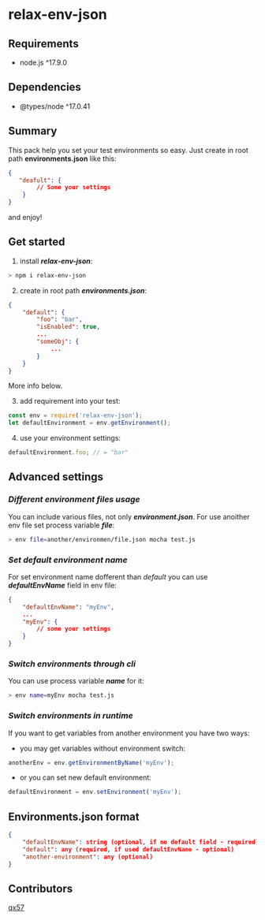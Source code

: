 # relax-env-json

## Requirements

* node.js ^17.9.0

## Dependencies

* @types/node ^17.0.41

## Summary

This pack help you set your test environments so easy. Just create in root path **environments.json** like this:

```json
{
   "deafult": {
        // Some your settings
    } 
}
```
and enjoy!

## Get started

1. install ***relax-env-json***:

```bash
> npm i relax-env-json
```

2. create in root path ***environments.json***:
   
```json
{
    "default": {
        "foo": "bar",
        "isEnabled": true,
        ...
        "someObj": {
            ...
        }
    }
}
```
 
More info below.

3. add requirement into your test:

```js
const env = require('relax-env-json');
let defaultEnvironment = env.getEnvironment();
```

4. use your environment settings:

```js
defaultEnvironment.foo; // = "bar"
```

## Advanced settings

### _Different environment files usage_

You can include various files, not only ***environment.json***. For use anoither env file set process variable ***file***:

```bash
> env file=another/environmen/file.json mocha test.js
```

### _Set default environment name_

For set environment name dofferent than _default_ you can use ***defaultEnvName*** field in env file:

```json
{
    "defaultEnvName": "myEnv",
    ...
    "myEnv": {
        // some your settings
    }
}
```

### _Switch environments through cli_

You can use process variable ***name*** for it:

```bash
> env name=myEnv mocha test.js
```

### _Switch environments in runtime_

If you want to get variables from another environment you have two ways:

* you may get variables without environment switch:

```js
anotherEnv = env.getEnvironmentByName('myEnv');
```

* or you can set new default environment:

```js
defaultEnvironment = env.setEnvironment('myEnv');
```

## Environments.json format

```json
{
    "defaultEnvName": string (optional, if no default field - required)
    "default": any (required, if used defaultEnvName - optional)
    "another-environment": any (optional)
}
```

## Contributors

[qx57](https://github.com/qx57)